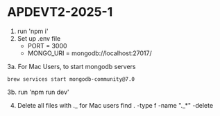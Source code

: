 # APDEVT2-2025-1

1. run 'npm i'
2. Set up .env file
    - PORT = 3000
    - MONGO_URI = mongodb://localhost:27017/
      
3a. For Mac Users, to start mongodb servers
    
    brew services start mongodb-community@7.0

3b. run 'npm run dev'

4. Delete all files with ._ for Mac users 
        find . -type f -name "._*" -delete
